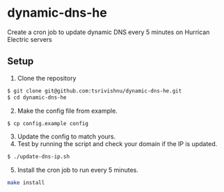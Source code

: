 # dynamic-dns-he

Create a cron job to update dynamic DNS every 5 minutes on Hurrican Electric servers

## Setup

1. Clone the repository

```bash
$ git clone git@github.com:tsrivishnu/dynamic-dns-he.git
$ cd dynamic-dns-he
```

2. Make the config file from example.

```bash
$ cp config.example config
```

3. Update the config to match yours.
4. Test by running the script and check your domain if the IP is updated.

```bash
$ ./update-dns-ip.sh
```

5. Install the cron job to run every 5 minutes.

```bash
make install
```

